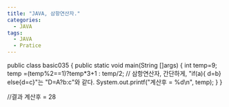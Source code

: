 ```yaml
---
title: "JAVA, 삼항연산자."
categories:
  - JAVA
tags:
  - JAVA
  - Pratice
---
```


public class basic035 {
	public static void main(String []args) {
		int temp=9;
		temp =(temp%2==1)?temp*3+1 : temp/2; // 삼항연산자, 간단하게, "if(a){ d=b} else{d=c}"는 "D=A?b:c"와 같다.
		System.out.printf("계산후 = %d\n", temp);
	}
}

//결과
계산후 = 28
